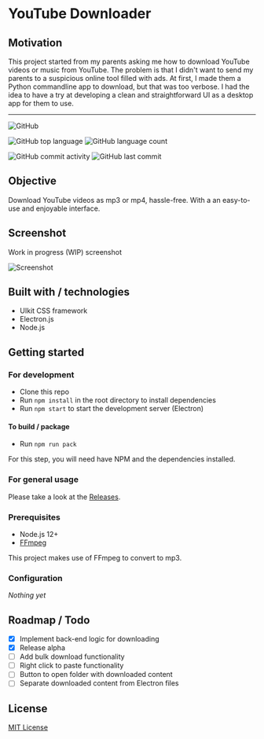 # YouTube Downloader

## Motivation

This project started from my parents asking me how to download YouTube videos or music from YouTube. 
The problem is that I didn't want to send my parents to a suspicious online tool filled with ads.
At first, I made them a Python commandline app to download, but that was too verbose.
I had the idea to have a try at developing a clean and straightforward UI as a desktop app for them to use. 

---

![GitHub](https://img.shields.io/github/license/gpnn/youtube-downloader-electron?style=flat-square)

![GitHub top language](https://img.shields.io/github/languages/top/gpnn/youtube-downloader-electron?style=flat-square)
![GitHub language count](https://img.shields.io/github/languages/count/gpnn/youtube-downloader-electron?style=flat-square)

![GitHub commit activity](https://img.shields.io/github/commit-activity/m/gpnn/youtube-downloader-electron?style=flat-square)
![GitHub last commit](https://img.shields.io/github/last-commit/gpnn/youtube-downloader-electron?style=flat-square)

## Objective

Download YouTube videos as mp3 or mp4, hassle-free. With a an easy-to-use and enjoyable interface.

## Screenshot

Work in progress (WIP) screenshot

![Screenshot](https://github.com/gpnn/youtube-downloader-electron/blob/master/doc/Screen%20Shot%202020-01-29%20at%209.21.20%20PM.png?raw=true)

## Built with / technologies

* UIkit CSS framework
* Electron.js
* Node.js

## Getting started

### For development

* Clone this repo
* Run `npm install` in the root directory to install dependencies
* Run `npm start` to start the development server (Electron)

#### To build / package

* Run `npm run pack`

For this step, you will need have NPM and the dependencies installed.

### For general usage

Please take a look at the [Releases](https://github.com/gpnn/youtube-downloader-electron/releases/). 

### Prerequisites

* Node.js 12+
* [FFmpeg](https://www.ffmpeg.org/)

This project makes use of FFmpeg to convert to mp3.

### Configuration

_Nothing yet_

## Roadmap / Todo

* [x] Implement back-end logic for downloading
* [x] Release alpha
* [ ] Add bulk download functionality
* [ ] Right click to paste functionality
* [ ] Button to open folder with downloaded content
* [ ] Separate downloaded content from Electron files

## License

[MIT License](https://choosealicense.com/licenses/mit/#)

